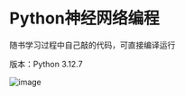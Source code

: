 # Python神经网络编程
随书学习过程中自己敲的代码，可直接编译运行

版本：Python 3.12.7

![image](https://github.com/user-attachments/assets/841371d3-f2e2-45f9-ad9b-9f974d36269b)
